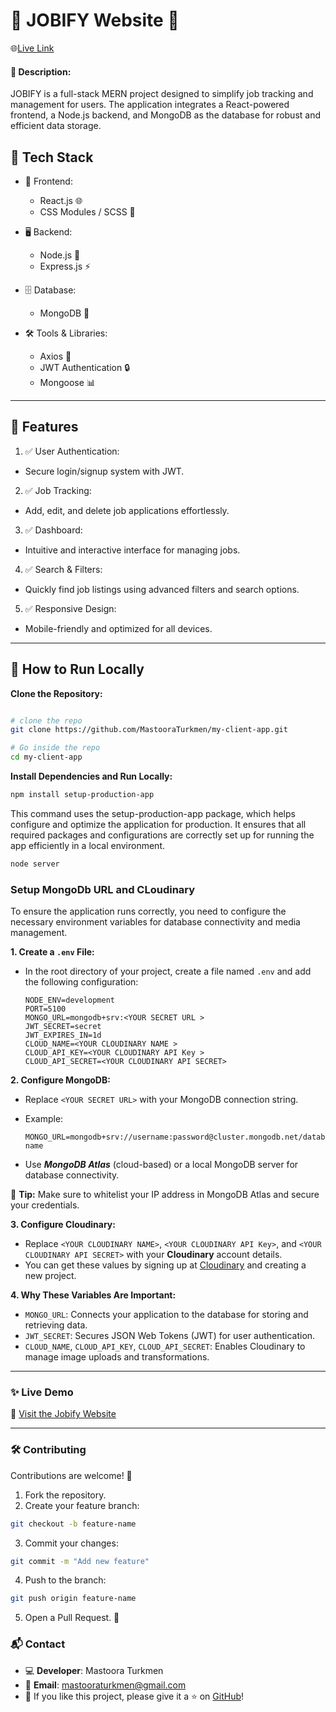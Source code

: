 # 🌟 JOBIFY Website 🌟

🌐[Live Link](https://jobify-app-3edf.onrender.com/)

#### 📌 Description:

JOBIFY is a full-stack MERN project designed to simplify job tracking and management for users. The application integrates a React-powered frontend, a Node.js backend, and MongoDB as the database for robust and efficient data storage.

## 🔧 Tech Stack

- 🚀 Frontend:

  - React.js 🌐
  - CSS Modules / SCSS 🎨

- 🖥️ Backend:

  - Node.js 🔄
  - Express.js ⚡

- 🗄️ Database:

  - MongoDB 🐘

- 🛠️ Tools & Libraries:
  - Axios 📨
  - JWT Authentication 🔒
  - Mongoose 📊

---

## 📸 Features

1. ✅ User Authentication:

- Secure login/signup system with JWT.

2. ✅ Job Tracking:

- Add, edit, and delete job applications effortlessly.

3. ✅ Dashboard:

- Intuitive and interactive interface for managing jobs.

4. ✅ Search & Filters:

- Quickly find job listings using advanced filters and search options.

5. ✅ Responsive Design:

- Mobile-friendly and optimized for all devices.

---

## 🚀 How to Run Locally

**Clone the Repository:**

```bash

# clone the repo
git clone https://github.com/MastooraTurkmen/my-client-app.git

# Go inside the repo
cd my-client-app

```

**Install Dependencies and Run Locally:**

```bash
npm install setup-production-app
```

This command uses the setup-production-app package, which helps configure and optimize the application for production. It ensures that all required packages and configurations are correctly set up for running the app efficiently in a local environment.

```bash
node server
```

### **Setup MongoDb URL and CLoudinary**

To ensure the application runs correctly, you need to configure the necessary environment variables for database connectivity and media management.

**1. Create a `.env` File:**

- In the root directory of your project, create a file named `.env` and add the following configuration:

  ```plaintext
  NODE_ENV=development
  PORT=5100
  MONGO_URL=mongodb+srv:<YOUR SECRET URL >
  JWT_SECRET=secret
  JWT_EXPIRES_IN=1d
  CLOUD_NAME=<YOUR CLOUDINARY NAME >
  CLOUD_API_KEY=<YOUR CLOUDINARY API Key >
  CLOUD_API_SECRET=<YOUR CLOUDINARY API SECRET>
  ```

**2. Configure MongoDB:**

- Replace `<YOUR SECRET URL>` with your MongoDB connection string.
- Example:

  ```plaintext
  MONGO_URL=mongodb+srv://username:password@cluster.mongodb.net/database-name
  ```

- Use **_MongoDB Atlas_** (cloud-based) or a local MongoDB server for database connectivity.

📌 **Tip:** Make sure to whitelist your IP address in MongoDB Atlas and secure your credentials.

**3. Configure Cloudinary:**

- Replace `<YOUR CLOUDINARY NAME>`, `<YOUR CLOUDINARY API Key>`, and `<YOUR CLOUDINARY API SECRET>` with your **Cloudinary** account details.
- You can get these values by signing up at [Cloudinary](https://cloudinary.com/) and creating a new project.

**4. Why These Variables Are Important:**

- `MONGO_URL`: Connects your application to the database for storing and retrieving data.
- `JWT_SECRET`: Secures JSON Web Tokens (JWT) for user authentication.
- `CLOUD_NAME`, `CLOUD_API_KEY`, `CLOUD_API_SECRET`: Enables Cloudinary to manage image uploads and transformations.

---

### ✨ Live Demo

🔗 [Visit the Jobify Website](https://jobify-app-3edf.onrender.com/)

---

### 🛠️ Contributing

Contributions are welcome! 🎉

1. Fork the repository.
2. Create your feature branch:

```bash
git checkout -b feature-name
```

3. Commit your changes:

```bash
git commit -m "Add new feature"
```

4. Push to the branch:

```bash
git push origin feature-name
```

5. Open a Pull Request. 🚀

### 📬 Contact

- 💻 **Developer**: Mastoora Turkmen
- 📧 **Email**: mastooraturkmen@gmail.com
- 🌟 If you like this project, please give it a ⭐ on [GitHub](https://github.com/MastooraTurkmen/my-client-app)!
